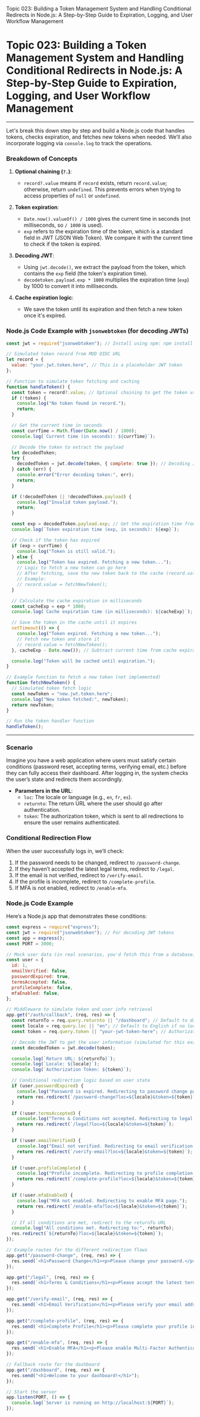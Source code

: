Topic 023: Building a Token Management System and Handling Conditional Redirects in Node.js: A Step-by-Step Guide to Expiration, Logging, and User Workflow Management

# Topic 023: Building a Token Management System and Handling Conditional Redirects in Node.js: A Step-by-Step Guide to Expiration, Logging, and User Workflow Management

---

Let's break this down step by step and build a Node.js code that handles tokens, checks expiration, and fetches new tokens when needed. We’ll also incorporate logging via `console.log` to track the operations.

### Breakdown of Concepts

1. **Optional chaining (`?.`)**:
   - `record?.value` means if `record` exists, return `record.value`; otherwise, return `undefined`. This prevents errors when trying to access properties of `null` or `undefined`.
2. **Token expiration**:
   - `Date.now().valueOf() / 1000` gives the current time in seconds (not milliseconds, so `/ 1000` is used).
   - `exp` refers to the expiration time of the token, which is a standard field in JWT (JSON Web Token). We compare it with the current time to check if the token is expired.
3. **Decoding JWT**:

   - Using `jwt.decode()`, we extract the payload from the token, which contains the `exp` field (the token's expiration time).
   - `decodetoken.payload.exp * 1000` multiplies the expiration time (`exp`) by 1000 to convert it into milliseconds.

4. **Cache expiration logic**:
   - We save the token until its expiration and then fetch a new token once it's expired.

### Node.js Code Example with `jsonwebtoken` (for decoding JWTs)

```javascript
const jwt = require("jsonwebtoken"); // Install using npm: npm install jsonwebtoken

// Simulated token record from MOD OIDC URL
let record = {
  value: "your.jwt.token.here", // This is a placeholder JWT token
};

// Function to simulate token fetching and caching
function handleToken() {
  const token = record?.value; // Optional chaining to get the token value
  if (!token) {
    console.log("No token found in record.");
    return;
  }

  // Get the current time in seconds
  const currTime = Math.floor(Date.now() / 1000);
  console.log(`Current time (in seconds): ${currTime}`);

  // Decode the token to extract the payload
  let decodedToken;
  try {
    decodedToken = jwt.decode(token, { complete: true }); // Decoding JWT
  } catch (err) {
    console.error("Error decoding token:", err);
    return;
  }

  if (!decodedToken || !decodedToken.payload) {
    console.log("Invalid token payload.");
    return;
  }

  const exp = decodedToken.payload.exp; // Get the expiration time from the payload
  console.log(`Token expiration time (exp, in seconds): ${exp}`);

  // Check if the token has expired
  if (exp > currTime) {
    console.log("Token is still valid.");
  } else {
    console.log("Token has expired. Fetching a new token...");
    // Logic to fetch a new token can go here
    // After fetching, save the new token back to the cache (record.value)
    // Example:
    // record.value = fetchNewToken();
  }

  // Calculate the cache expiration in milliseconds
  const cacheExp = exp * 1000;
  console.log(`Cache expiration time (in milliseconds): ${cacheExp}`);

  // Save the token in the cache until it expires
  setTimeout(() => {
    console.log("Token expired. Fetching a new token...");
    // Fetch new token and store it
    // record.value = fetchNewToken();
  }, cacheExp - Date.now()); // Subtract current time from cache expiration

  console.log("Token will be cached until expiration.");
}

// Example function to fetch a new token (not implemented)
function fetchNewToken() {
  // Simulated token fetch logic
  const newToken = "new.jwt.token.here";
  console.log("New token fetched:", newToken);
  return newToken;
}

// Run the token handler function
handleToken();
```

---

### Scenario

Imagine you have a web application where users must satisfy certain conditions (password reset, accepting terms, verifying email, etc.) before they can fully access their dashboard. After logging in, the system checks the user’s state and redirects them accordingly.

- **Parameters in the URL**:
  - `loc`: The locale or language (e.g., `en`, `fr`, `es`).
  - `returnto`: The return URL where the user should go after authentication.
  - `token`: The authorization token, which is sent to all redirections to ensure the user remains authenticated.

### Conditional Redirection Flow

When the user successfully logs in, we’ll check:

1. If the password needs to be changed, redirect to `/password-change`.
2. If they haven’t accepted the latest legal terms, redirect to `/legal`.
3. If the email is not verified, redirect to `/verify-email`.
4. If the profile is incomplete, redirect to `/complete-profile`.
5. If MFA is not enabled, redirect to `/enable-mfa`.

### Node.js Code Example

Here’s a Node.js app that demonstrates these conditions:

```javascript
const express = require("express");
const jwt = require("jsonwebtoken"); // For decoding JWT tokens
const app = express();
const PORT = 3000;

// Mock user data (in real scenarios, you'd fetch this from a database)
const user = {
  id: 1,
  emailVerified: false,
  passwordExpired: true,
  termsAccepted: false,
  profileComplete: false,
  mfaEnabled: false,
};

// Middleware to simulate token and user info retrieval
app.get("/auth/callback", (req, res) => {
  const returnTo = req.query.returnto || "/dashboard"; // Default to dashboard if no returnTo provided
  const locale = req.query.loc || "en"; // Default to English if no locale is provided
  const token = req.query.token || "your-jwt-token-here"; // Authorization token from URL

  // Decode the JWT to get the user information (simulated for this example)
  const decodedToken = jwt.decode(token);

  console.log(`Return URL: ${returnTo}`);
  console.log(`Locale: ${locale}`);
  console.log(`Authorization Token: ${token}`);

  // Conditional redirection logic based on user state
  if (user.passwordExpired) {
    console.log("Password is expired. Redirecting to password change page.");
    return res.redirect(`/password-change?loc=${locale}&token=${token}`);
  }

  if (!user.termsAccepted) {
    console.log("Terms & Conditions not accepted. Redirecting to legal page.");
    return res.redirect(`/legal?loc=${locale}&token=${token}`);
  }

  if (!user.emailVerified) {
    console.log("Email not verified. Redirecting to email verification page.");
    return res.redirect(`/verify-email?loc=${locale}&token=${token}`);
  }

  if (!user.profileComplete) {
    console.log("Profile incomplete. Redirecting to profile completion page.");
    return res.redirect(`/complete-profile?loc=${locale}&token=${token}`);
  }

  if (!user.mfaEnabled) {
    console.log("MFA not enabled. Redirecting to enable MFA page.");
    return res.redirect(`/enable-mfa?loc=${locale}&token=${token}`);
  }

  // If all conditions are met, redirect to the returnTo URL
  console.log("All conditions met. Redirecting to:", returnTo);
  res.redirect(`${returnTo}?loc=${locale}&token=${token}`);
});

// Example routes for the different redirection flows
app.get("/password-change", (req, res) => {
  res.send(`<h1>Password Change</h1><p>Please change your password.</p>`);
});

app.get("/legal", (req, res) => {
  res.send(`<h1>Terms & Conditions</h1><p>Please accept the latest terms & conditions.</p>`);
});

app.get("/verify-email", (req, res) => {
  res.send(`<h1>Email Verification</h1><p>Please verify your email address.</p>`);
});

app.get("/complete-profile", (req, res) => {
  res.send(`<h1>Complete Profile</h1><p>Please complete your profile information.</p>`);
});

app.get("/enable-mfa", (req, res) => {
  res.send(`<h1>Enable MFA</h1><p>Please enable Multi-Factor Authentication (MFA).</p>`);
});

// Fallback route for the dashboard
app.get("/dashboard", (req, res) => {
  res.send("<h1>Welcome to your dashboard!</h1>");
});

// Start the server
app.listen(PORT, () => {
  console.log(`Server is running on http://localhost:${PORT}`);
});
```
